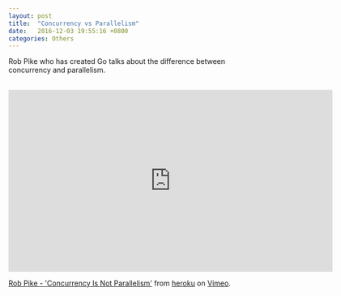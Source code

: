 ```yaml
---
layout: post
title:  "Concurrency vs Parallelism"
date:   2016-12-03 19:55:16 +0800
categories: Others
---
```



Rob Pike who has created Go talks about the difference between concurrency and parallelism.

<br />
<iframe src="https://player.vimeo.com/video/49718712?color=a086ee&title=0&byline=0&portrait=0" width="640" height="360" frameborder="0" webkitallowfullscreen mozallowfullscreen allowfullscreen></iframe>
<p><a href="https://vimeo.com/49718712">Rob Pike - &#039;Concurrency Is Not Parallelism&#039;</a> from <a href="https://vimeo.com/heroku">heroku</a> on <a href="https://vimeo.com">Vimeo</a>.</p>
